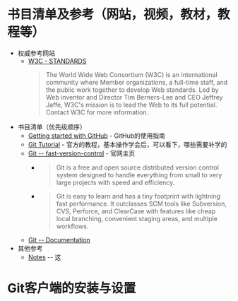 # 书目清单及参考（网站，视频，教材，教程等）
   * 权威参考网站
      + [W3C - STANDARDS](https://www.w3.org/standards/)<br>
         >The World Wide Web Consortium (W3C) is an international community where Member organizations, a full-time staff, and the public work together to develop Web standards. Led by Web inventor and Director Tim Berners-Lee and CEO Jeffrey Jaffe, W3C's mission is to lead the Web to its full potential. Contact W3C for more information.
   * 书目清单（优先级顺序）
      + [Getting started with GitHub](https://help.github.com/en/github/getting-started-with-github) - GitHub的使用指南<br>
      + [Git Tutorial](https://git-scm.com/docs/gittutorial) - 官方的教程，基本操作学会后，可以看下，哪些需要补学的<br>
      + [Git -- fast-version-control](https://git-scm.com/) - 官网主页<br>
         - >Git is a free and open source distributed version control system designed to handle everything from small to very large projects with speed and efficiency.

         - >Git is easy to learn and has a tiny footprint with lightning fast performance. It outclasses SCM tools like Subversion, CVS, Perforce, and ClearCase with features like cheap local branching, convenient staging areas, and multiple workflows.
      + [Git -- Documentation](https://git-scm.com/doc/)<br>
   * 其他参考
      - [Notes]() -- 这<br>

# Git客户端的安装与设置
